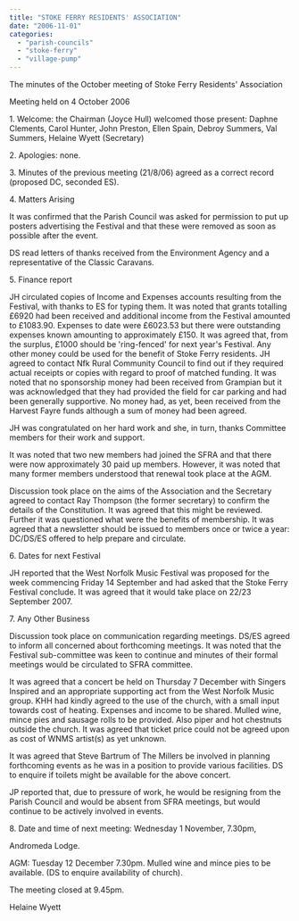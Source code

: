 ```yaml
---
title: "STOKE FERRY RESIDENTS' ASSOCIATION"
date: "2006-11-01"
categories: 
  - "parish-councils"
  - "stoke-ferry"
  - "village-pump"
---
```


The minutes of the October meeting of Stoke Ferry Residents' Association

Meeting held on 4 October 2006

1\. Welcome: the Chairman (Joyce Hull) welcomed those present: Daphne Clements, Carol Hunter, John Preston, Ellen Spain, Debroy Summers, Val Summers, Helaine Wyett (Secretary)

2\. Apologies: none.

3\. Minutes of the previous meeting (21/8/06) agreed as a correct record (proposed DC, seconded ES).

4\. Matters Arising

It was confirmed that the Parish Council was asked for permission to put up posters advertising the Festival and that these were removed as soon as possible after the event.

DS read letters of thanks received from the Environment Agency and a representative of the Classic Caravans.

5\. Finance report

JH circulated copies of Income and Expenses accounts resulting from the Festival, with thanks to ES for typing them. It was noted that grants totalling £6920 had been received and additional income from the Festival amounted to £1083.90. Expenses to date were £6023.53 but there were outstanding expenses known amounting to approximately £150. It was agreed that, from the surplus, £1000 should be 'ring-fenced' for next year's Festival. Any other money could be used for the benefit of Stoke Ferry residents. JH agreed to contact Nfk Rural Community Council to find out if they required actual receipts or copies with regard to proof of matched funding. It was noted that no sponsorship money had been received from Grampian but it was acknowledged that they had provided the field for car parking and had been generally supportive. No money had, as yet, been received from the Harvest Fayre funds although a sum of money had been agreed.

JH was congratulated on her hard work and she, in turn, thanks Committee members for their work and support.

It was noted that two new members had joined the SFRA and that there were now approximately 30 paid up members. However, it was noted that many former members understood that renewal took place at the AGM.

Discussion took place on the aims of the Association and the Secretary agreed to contact Ray Thompson (the former secretary) to confirm the details of the Constitution. It was agreed that this might be reviewed. Further it was questioned what were the benefits of membership. It was agreed that a newsletter should be issued to members once or twice a year: DC/DS/ES offered to help prepare and circulate.

6\. Dates for next Festival

JH reported that the West Norfolk Music Festival was proposed for the week commencing Friday 14 September and had asked that the Stoke Ferry Festival conclude. It was agreed that it would take place on 22/23 September 2007.

7\. Any Other Business

Discussion took place on communication regarding meetings. DS/ES agreed to inform all concerned about forthcoming meetings. It was noted that the Festival sub-committee was keen to continue and minutes of their formal meetings would be circulated to SFRA committee.

It was agreed that a concert be held on Thursday 7 December with Singers Inspired and an appropriate supporting act from the West Norfolk Music group. KHH had kindly agreed to the use of the church, with a small input towards cost of heating. Expenses and income to be shared. Mulled wine, mince pies and sausage rolls to be provided. Also piper and hot chestnuts outside the church. It was agreed that ticket price could not be agreed upon as cost of WNMS artist(s) as yet unknown.

It was agreed that Steve Bartrum of The Millers be involved in planning forthcoming events as he was in a position to provide various facilities. DS to enquire if toilets might be available for the above concert.

JP reported that, due to pressure of work, he would be resigning from the Parish Council and would be absent from SFRA meetings, but would continue to be actively involved in events.

8\. Date and time of next meeting: Wednesday 1 November, 7.30pm,

Andromeda Lodge.

AGM: Tuesday 12 December 7.30pm. Mulled wine and mince pies to be available. (DS to enquire availability of church).

The meeting closed at 9.45pm.

Helaine Wyett
